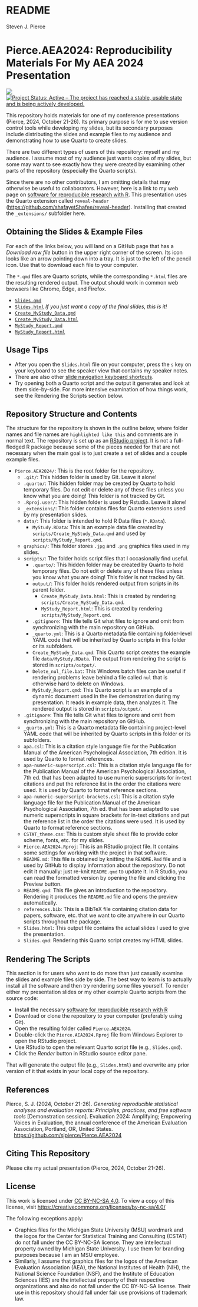 # README
Steven J. Pierce

<!-- README.md is generated from README.Rmd. Please edit that file -->

# Pierce.AEA2024: Reproducibility Materials For My AEA 2024 Presentation

<!-- badges: start -->

[![](https://img.shields.io/badge/lifecycle-stable-brightgreen.svg)](https://lifecycle.r-lib.org/articles/stages.html#stable)
[![Project Status: Active – The project has reached a stable, usable
state and is being actively
developed.](https://www.repostatus.org/badges/latest/active.svg)](https://www.repostatus.org/#active)
<!-- badges: end -->

This repository holds materials for one of my conference presentations
(Pierce, 2024, October 21-26). Its primary purpose is for me to use
version control tools while developing my slides, but its secondary
purposes include distributing the slides and example files to my
audience and demonstrating how to use Quarto to create slides.

There are two different types of users of this repository: myself and my
audience. I assume most of my audience just wants copies of my slides,
but some may want to see exactly how they were created by examining
other parts of the repository (especially the Quarto scripts).

Since there are no other contributors, I am omitting details that may
otherwise be useful to collaborators. However, here is a link to my web
page on [software for reproducible research with
R](https://sjpierce.github.io/rr_software.html). This presentation uses
the Quarto extension called `reveal-header`
(https://github.com/shafayetShafee/reveal-header). Installing that
created the `_extensions/` subfolder here.

## Obtaining the Slides & Example Files

For each of the links below, you will land on a GitHub page that has a
*Download raw file* button in the upper right corner of the screen. Its
icon looks like an arrow pointing down into a tray. It is just to the
left of the pencil icon. Use that to download each file to your
computer.

The `*.qmd` files are Quarto scripts, while the corresponding `*.html`
files are the resulting rendered output. The output should work in
common web browsers like Chrome, Edge, and Firefox.

- [`Slides.qmd`](https://github.com/sjpierce/Pierce.AEA2024/blob/main/Slides.qmd)  
- [`Slides.html`](https://github.com/sjpierce/Pierce.AEA2024/blob/main/Slides.html)
  *If you just want a copy of the final slides, this is it!*
- [`Create_MyStudy_Data.qmd`](https://github.com/sjpierce/Pierce.AEA2024/blob/main/scripts/Create_MyStudy_Data.qmd)
- [`Create_MyStudy_Data.html`](https://github.com/sjpierce/Pierce.AEA2024/blob/main/scripts/output/Create_MyStudy_Data.html)
- [`MyStudy_Report.qmd`](https://github.com/sjpierce/Pierce.AEA2024/blob/main/scripts/MyStudy_Report.qmd)
- [`MyStudy_Report.html`](https://github.com/sjpierce/Pierce.AEA2024/blob/main/scripts/output/MyStudy_Report.html)

## Usage Tips

- After you open the `Slides.html` file on your computer, press the `s`
  key on your keyboard to see the speaker view that contains my speaker
  notes.
- There are also other [slide navigation keyboard
  shortcuts](https://quarto.org/docs/presentations/revealjs/presenting.html).
- Try opening both a Quarto script and the output it generates and look
  at them side-by-side. For more intensive examination of how things
  work, see the Rendering the Scripts section below.

## Repository Structure and Contents

The structure for the repository is shown in the outline below, where
folder names and file names are `highlighted like this` and comments are
in normal text. The repository is set up as an [RStudio
project](https://support.rstudio.com/hc/en-us/articles/200526207-Using-RStudio-Projects).
It is not a full-fledged R package because some of the pieces needed for
that are not necessary when the main goal is to just create a set of
slides and a couple example files.

- `Pierce.AEA2024/`: This is the root folder for the repository.
  - `.git/`: This hidden folder is used by Git. Leave it alone!
  - `.quarto/`: This hidden folder may be created by Quarto to hold
    temporary files. Do not edit or delete any of these files unless you
    know what you are doing! This folder is not tracked by Git.
  - `.Rproj.user/`: This hidden folder is used by Rstudio. Leave it
    alone!
  - `_extensions/`: This folder contains files for Quarto extensions
    used by my presentation slides.
  - `data/`: This folder is intended to hold R Data files (`*.RData`).
    - `MyStudy.RData`: This is an example data file created by
      `scripts/Create_MyStudy_Data.qmd` and used by
      `scripts/MyStudy_Report.qmd`.
  - `graphics/`: This folder stores `.jpg` and `.png` graphics files
    used in my slides.
  - `scripts/`: The folder holds script files that I occasionally find
    useful.
    - `.quarto/`: This hidden folder may be created by Quarto to hold
      temporary files. Do not edit or delete any of these files unless
      you know what you are doing! This folder is not tracked by Git.
    - `output/`: This folder holds rendered output from scripts in its
      parent folder.
      - `Create_MyStudy_Data.html`: This is created by rendering
        `scripts/Create_MyStudy_Data.qmd`.
      - `MyStudy_Report.html`: This is created by rendering
        `scripts/MyStudy_Report.qmd`.
    - `.gitignore`: This file tells Git what files to ignore and omit
      from synchronizing with the main repository on GitHub.
    - `_quarto.yml`: This is a Quarto metadata file containing
      folder-level YAML code that will be inherited by Quarto scripts in
      this folder or its subfolders.
    - `Create_MyStudy_Data.qmd`: This Quarto script creates the example
      file `data/MyStudy.RData`. The output from rendering the script is
      stored in `scripts/output/`.
    - `Delete_nul_file.bat`: This Windows batch files can be useful if
      rendering problems leave behind a file called `nul` that is
      otherwise hard to delete on Windows.
    - `MyStudy_Report.qmd`: This Quarto script is an example of a
      dynamic document used in the live demonstration during my
      presentation. It reads in example data, then analyzes it. The
      rendered output is stored in `scripts/output/`.
  - `.gitignore`: This file tells Git what files to ignore and omit from
    synchronizing with the main repository on GitHub.
  - `_quarto.yml`: This is a Quarto metadata file containing
    project-level YAML code that will be inherited by Quarto scripts in
    this folder or its subfolders.  
  - `apa.csl`: This is a citation style language file for the
    Publication Manual of the American Psychological Association, 7th
    edition. It is used by Quarto to format references.
  - `apa-numeric-superscript.csl`: This is a citation style language
    file for the Publication Manual of the American Psychological
    Association, 7th ed. that has been adapted to use numeric
    superscripts for in-text citations and put the reference list in the
    order the citations were used. It is used by Quarto to format
    reference sections.
  - `apa-numeric-superscript-brackets.csl`: This is a citation style
    language file for the Publication Manual of the American
    Psychological Association, 7th ed. that has been adapted to use
    numeric superscripts in square brackets for in-text citations and
    put the reference list in the order the citations were used. It is
    used by Quarto to format reference sections.
  - `CSTAT_theme.css`: This is custom style sheet file to provide color
    scheme, fonts, etc. for my slides.
  - `Pierce.AEA2024.Rproj`: This is an RStudio project file. It contains
    some settings for working with the project in that software.
  - `README.md`: This file is obtained by knitting the `README.Rmd` file
    and is used by GitHub to display information about the repository.
    Do not edit it manually: just re-knit `README.qmd` to update it. In
    R Studio, you can read the formatted version by opening the file and
    clicking the Preview button.
  - `README.qmd`: This file gives an introduction to the repository.
    Rendering it produces the `README.md` file and opens the preview
    automatically.
  - `references.bib`: This is a BibTeX file containing citation data for
    papers, software, etc. that we want to cite anywhere in our Quarto
    scripts throughout the package.
  - `Slides.html`: This output file contains the actual slides I used to
    give the presentation.
  - `Slides.qmd`: Rendering this Quarto script creates my HTML slides.

## Rendering The Scripts

This section is for users who want to do more than just casually examine
the slides and example files side by side. The best way to learn is to
actually install all the software and then try rendering some files
yourself. To render either my presentation slides or my other example
Quarto scripts from the source code:

- Install the necessary [software for reproducible research with
  R](https://sjpierce.github.io/rr_software.html)
- Download or clone the repository to your computer (preferably using
  Git).
- Open the resulting folder called `Pierce.AEA2024`.
- Double-click the `Pierce.AEA2024.Rproj` file from Windows Explorer to
  open the RStudio project.
- Use RStudio to open the relevant Quarto script file (e.g.,
  `Slides.qmd`).
- Click the *Render* button in RStudio source editor pane.

That will generate the output file (e.g., `Slides.html`) and overwrite
any prior version of it that exists in your local copy of the
repository.

## References

<div id="refs" class="references csl-bib-body hanging-indent"
entry-spacing="0" line-spacing="2">

<div id="ref-Pierce-RN8577" class="csl-entry">

Pierce, S. J. (2024, October 21-26). *Generating reproducible
statistical analyses and evaluation reports: Principles, practices, and
free software tools* \[Demonstration session\]. Evaluation 2024:
Amplifying; Empowering Voices in Evaluation, the annual conference of
the American Evaluation Association, Portland, OR, United States.
<https://github.com/sjpierce/Pierce.AEA2024>

</div>

</div>

## Citing This Repository

Please cite my actual presentation (Pierce, 2024, October 21-26).

## License

This work is licensed under [CC BY-NC-SA
4.0](https://creativecommons.org/licenses/by-nc-sa/4.0/?ref=chooser-v1).
To view a copy of this license, visit
<https://creativecommons.org/licenses/by-nc-sa/4.0/>

The following exceptions apply:

- Graphics files for the Michigan State University (MSU) wordmark and
  the logos for the Center for Statistical Training and Consulting
  (CSTAT) do not fall under the CC BY-NC-SA license. They are
  intellectual property owned by Michigan State University. I use them
  for branding purposes because I am an MSU employee.
- Similarly, I assume that graphics files for the logos of the American
  Evaluation Association (AEA), the National Institutes of Health (NIH),
  the National Science Foundation (NSF), and the Institute of Education
  Sciences (IES) are the intellectual property of their respective
  organizations and also do not fall under the CC BY-NC-SA license.
  Their use in this repository should fall under fair use provisions of
  trademark law.
